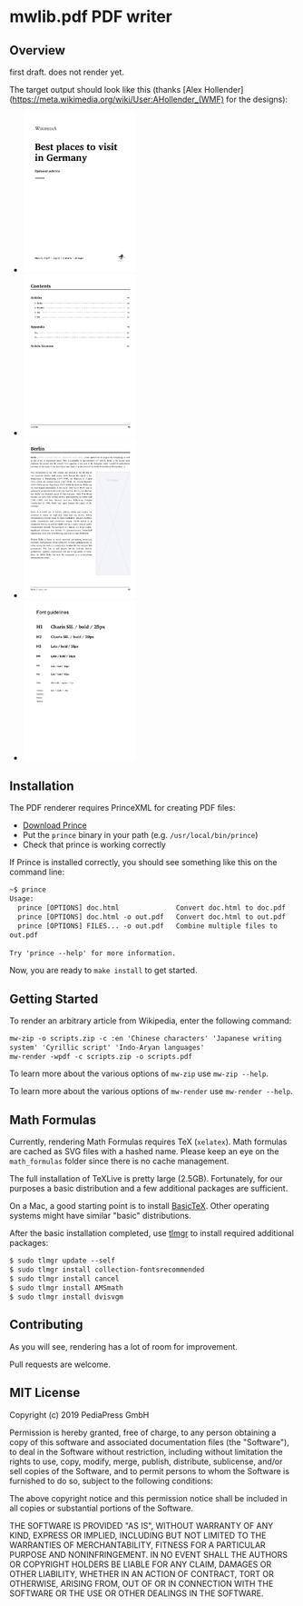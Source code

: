 # mwlib.pdf PDF writer

## Overview
first draft. does not render yet.

The target output should look like this (thanks [Alex Hollender](https://meta.wikimedia.org/wiki/User:AHollender_(WMF) 
for the designs):

* <img src="assets/wikipedia_design_templates/01-Cover.jpg" alt="cover" width="200">
* <img src="assets/wikipedia_design_templates/02-Contents.jpg" alt="Contents" width="200">
* <img src="assets/wikipedia_design_templates/03-Article.jpg" alt="Article" width="200">
* <img src="assets/wikipedia_design_templates/04-FontGuidelines.jpg" alt="Font Guidelines" width="200">
 
## Installation

The PDF renderer requires PrinceXML for creating PDF files:
* [Download Prince](https://www.princexml.com/download/)
* Put the `prince` binary in your path (e.g. `/usr/local/bin/prince`)
* Check that prince is working correctly

If Prince is installed correctly, you should see something like this on the command line:
```
~$ prince
Usage:
  prince [OPTIONS] doc.html              Convert doc.html to doc.pdf
  prince [OPTIONS] doc.html -o out.pdf   Convert doc.html to out.pdf
  prince [OPTIONS] FILES... -o out.pdf   Combine multiple files to out.pdf

Try 'prince --help' for more information.

```

Now, you are ready to `make install` to get started.

## Getting Started
To render an arbitrary article from Wikipedia, enter the following command:
```
mw-zip -o scripts.zip -c :en 'Chinese characters' 'Japanese writing system' 'Cyrillic script' 'Indo-Aryan languages'
mw-render -wpdf -c scripts.zip -o scripts.pdf
```

To learn more about the various options of `mw-zip` use `mw-zip --help`. 

To learn more about the various options of `mw-render` use `mw-render --help`.

## Math Formulas
Currently, rendering Math Formulas requires TeX (`xelatex`). Math formulas are cached as SVG files 
with a hashed name. Please keep an eye on the `math_formulas` folder since there is no cache 
management.

The full installation of TeXLive is pretty large (2.5GB). Fortunately, for our purposes 
a basic distribution and a few additional packages are sufficient.

On a Mac, a good starting point is to install [BasicTeX](https://tug.org/mactex/morepackages.html).
Other operating systems might have similar "basic" distributions.

After the basic installation completed, use [tlmgr](https://www.tug.org/texlive/tlmgr.html) to install required additional packages:
```
$ sudo tlmgr update --self
$ sudo tlmgr install collection-fontsrecommended
$ sudo tlmgr install cancel
$ sudo tlmgr install AMSmath
$ sudo tlmgr install dvisvgm
``` 

## Contributing
As you will see, rendering has a lot of room for improvement.

Pull requests are welcome.
 
## MIT License

Copyright (c) 2019 PediaPress GmbH

Permission is hereby granted, free of charge, to any person obtaining a copy
of this software and associated documentation files (the "Software"), to deal
in the Software without restriction, including without limitation the rights
to use, copy, modify, merge, publish, distribute, sublicense, and/or sell
copies of the Software, and to permit persons to whom the Software is
furnished to do so, subject to the following conditions:

The above copyright notice and this permission notice shall be included in all
copies or substantial portions of the Software.

THE SOFTWARE IS PROVIDED "AS IS", WITHOUT WARRANTY OF ANY KIND, EXPRESS OR
IMPLIED, INCLUDING BUT NOT LIMITED TO THE WARRANTIES OF MERCHANTABILITY,
FITNESS FOR A PARTICULAR PURPOSE AND NONINFRINGEMENT. IN NO EVENT SHALL THE
AUTHORS OR COPYRIGHT HOLDERS BE LIABLE FOR ANY CLAIM, DAMAGES OR OTHER
LIABILITY, WHETHER IN AN ACTION OF CONTRACT, TORT OR OTHERWISE, ARISING FROM,
OUT OF OR IN CONNECTION WITH THE SOFTWARE OR THE USE OR OTHER DEALINGS IN THE
SOFTWARE.
